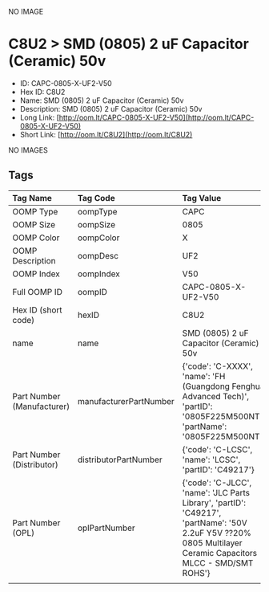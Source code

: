 


  
NO IMAGE  
# C8U2 > SMD (0805) 2 uF Capacitor (Ceramic) 50v

- ID: CAPC-0805-X-UF2-V50
- Hex ID: C8U2
- Name: SMD (0805) 2 uF Capacitor (Ceramic) 50v
- Description: SMD (0805) 2 uF Capacitor (Ceramic) 50v
- Long Link: [http://oom.lt/CAPC-0805-X-UF2-V50](http://oom.lt/CAPC-0805-X-UF2-V50)
- Short Link: [http://oom.lt/C8U2](http://oom.lt/C8U2)
  
NO IMAGES  
## Tags
  

|Tag Name|Tag Code|Tag Value|
| :--- | :--- | :--- |
|OOMP Type|oompType|CAPC|
|OOMP Size|oompSize|0805|
|OOMP Color|oompColor|X|
|OOMP Description|oompDesc|UF2|
|OOMP Index|oompIndex|V50|
|Full OOMP ID|oompID|CAPC-0805-X-UF2-V50|
|Hex ID (short code)|hexID|C8U2|
|name|name|SMD (0805) 2 uF Capacitor (Ceramic) 50v|
|Part Number (Manufacturer)|manufacturerPartNumber|{'code': 'C-XXXX', 'name': 'FH (Guangdong Fenghua Advanced Tech)', 'partID': '0805F225M500NT', 'partName': '0805F225M500NT'}|
|Part Number (Distributor)|distributorPartNumber|{'code': 'C-LCSC', 'name': 'LCSC', 'partID': 'C49217'}|
|Part Number (OPL)|oplPartNumber|{'code': 'C-JLCC', 'name': 'JLC Parts Library', 'partID': 'C49217', 'partName': '50V 2.2uF Y5V ??20% 0805  Multilayer Ceramic Capacitors MLCC - SMD/SMT ROHS'}|
||||
